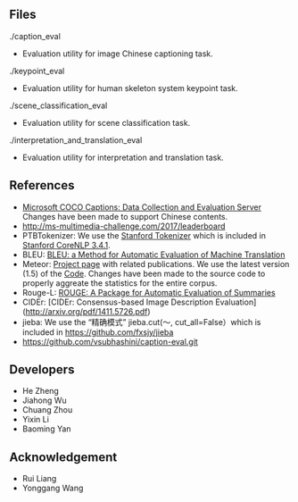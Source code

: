 ## Files ##
./caption_eval
- Evaluation utility for image Chinese captioning task.

./keypoint_eval
- Evaluation utility for human skeleton system keypoint task.

./scene_classification_eval
- Evaluation utility for scene classification task.

./interpretation_and_translation_eval
- Evaluation utility for interpretation and translation task.


## References ##

- [Microsoft COCO Captions: Data Collection and Evaluation Server](http://arxiv.org/abs/1504.00325) Changes have been made to support Chinese contents.
- http://ms-multimedia-challenge.com/2017/leaderboard
- PTBTokenizer: We use the [Stanford Tokenizer](http://nlp.stanford.edu/software/tokenizer.shtml) which is included in [Stanford CoreNLP 3.4.1](http://nlp.stanford.edu/software/corenlp.shtml).
- BLEU: [BLEU: a Method for Automatic Evaluation of Machine Translation](http://www.aclweb.org/anthology/P02-1040.pdf)
- Meteor: [Project page](http://www.cs.cmu.edu/~alavie/METEOR/) with related publications. We use the latest version (1.5) of the [Code](https://github.com/mjdenkowski/meteor). Changes have been made to the source code to properly aggreate the statistics for the entire corpus.
- Rouge-L: [ROUGE: A Package for Automatic Evaluation of Summaries](http://anthology.aclweb.org/W/W04/W04-1013.pdf)
- CIDEr: [CIDEr: Consensus-based Image Description Evaluation] (http://arxiv.org/pdf/1411.5726.pdf)
- jieba: We use the “精确模式” jieba.cut(～, cut_all=False）which is included in https://github.com/fxsjy/jieba
- https://github.com/vsubhashini/caption-eval.git

## Developers ##
- He Zheng
- Jiahong Wu
- Chuang Zhou
- Yixin Li
- Baoming Yan


## Acknowledgement ##
- Rui Liang
- Yonggang Wang

